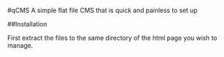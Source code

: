 #qCMS
A simple flat file CMS that is quick and painless to set up

##Installation

First extract the files to the same directory of the html page you wish to manage. 

